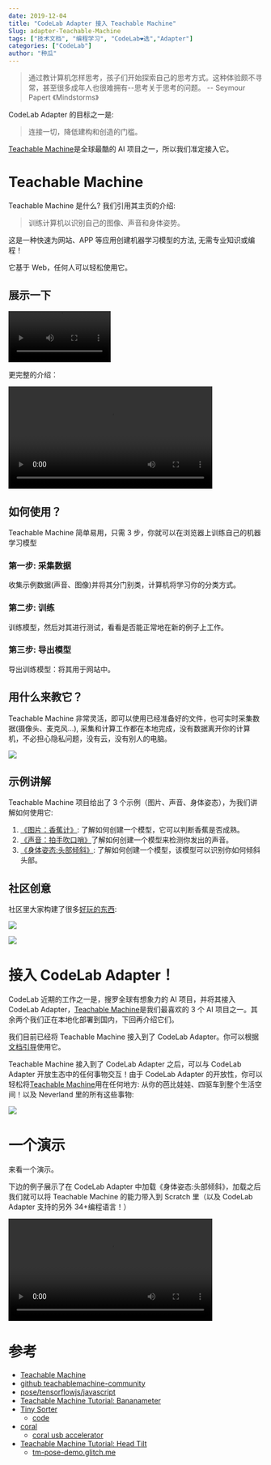 ```yaml
---
date: 2019-12-04
title: "CodeLab Adapter 接入 Teachable Machine"
Slug: adapter-Teachable-Machine
tags: ["技术文档", "编程学习", "CodeLab❤选","Adapter"]
categories: ["CodeLab"]
author: "种瓜"
---
```


> 通过教计算机怎样思考，孩子们开始探索自己的思考方式。这种体验颇不寻常，甚至很多成年人也很难拥有--思考关于思考的问题。 -- Seymour Papert 《Mindstorms》

CodeLab Adapter 的目标之一是:

> 连接一切，降低建构和创造的门槛。

[Teachable Machine](https://teachablemachine.withgoogle.com/)是全球最酷的 AI 项目之一，所以我们准定接入它。

<!--truncate-->

# Teachable Machine

Teachable Machine 是什么? 我们引用其主页的介绍:

> 训练计算机以识别自己的图像、声音和身体姿势。

这是一种快速为网站、APP 等应用创建机器学习模型的方法, 无需专业知识或编程！

它基于 Web，任何人可以轻松使用它。

## 展示一下

<video width="40%" src="https://www-old.codelab.club/video/google_tf_prediction.mp4" controls="controls"></video>

更完整的介绍：

<video width="80%" src="https://www-old.codelab.club/video/google_tm_demo.mp4" controls="controls"></video>

## 如何使用？

Teachable Machine 简单易用，只需 3 步，你就可以在浏览器上训练自己的机器学习模型

### 第一步: 采集数据

收集示例数据(声音、图像)并将其分门别类，计算机将学习你的分类方式。

### 第二步: 训练

训练模型，然后对其进行测试，看看是否能正常地在新的例子上工作。

### 第三步: 导出模型

导出训练模型：将其用于网站中。

## 用什么来教它？

Teachable Machine 非常灵活，即可以使用已经准备好的文件，也可实时采集数据(摄像头、麦克风...), 采集和计算工作都在本地完成，没有数据离开你的计算机，不必担心隐私问题，没有云，没有别人的电脑。

![](/img/google_tm_data.png)

## 示例讲解

Teachable Machine 项目给出了 3 个示例（图片、声音、身体姿态），为我们讲解如何使用它:

1. [《图片：香蕉计》](https://medium.com/@warronbebster/4bfffa765866): 了解如何创建一个模型，它可以判断香蕉是否成熟。
2. [《声音：拍手吹口哨》](https://medium.com/@warronbebster/4212fd7f3555)了解如何创建一个模型来检测你发出的声音。
3. [《身体姿态:头部倾斜》](https://medium.com/@warronbebster/f4f6116f491): 了解如何创建一个模型，该模型可以识别你如何倾斜头部。

## 社区创意

社区里大家构建了很多[好玩的东西](https://teachablemachine.withgoogle.com/):

![](/img/tm_demo001.png)

![](/img/tm_demo002.png)

# 接入 CodeLab Adapter！

CodeLab 近期的工作之一是，搜罗全球有想象力的 AI 项目，并将其接入 CodeLab Adapter，[Teachable Machine](https://teachablemachine.withgoogle.com/)是我们最喜欢的 3 个 AI 项目之一。其余两个我们正在本地化部署到国内，下回再介绍它们。

我们目前已经将 Teachable Machine 接入到了 CodeLab Adapter。你可以根据[文档引导](https://adapter.codelab.club/extension_guide/teachable_machine/)使用它。

Teachable Machine 接入到了 CodeLab Adapter 之后，可以与 CodeLab Adapter 开放生态中的任何事物交互！由于 CodeLab Adapter 的开放性，你可以轻松将[Teachable Machine](https://teachablemachine.withgoogle.com/)用在任何地方: 从你的芭比娃娃、四驱车到整个生活空间！以及 Neverland 里的所有这些事物:

![](https://adapter.codelab.club/img/adapter_party.jpeg)

<!--
在CodeLab Adapter的内测版本中，支持[Teachable Machine](https://teachablemachine.withgoogle.com/)导出的model，使其与CodeLab Adapter开放

我们计划将这项实验功能加入到下个版本里。
-->

<!--
之后与CodeLab Adapter一同使用它。(上传)

### 在线使用
也可以使用p5js 在线 editor，分辨率有问题。把模型上传，之后直接使用


### 本地使用
解压下载文件：my-pose-model.zip

```
wget https://gist.githubusercontent.com/wwj718/xxx/raw/xxx/tm-image.html
python3 -m http.server
```

打开: `http://127.0.0.1:8000/tm-image.html`


### 使用别人模版
https://github.com/wwj718/TeachableMachine4adapter

### 自己训练的模型
https://teachablemachine.withgoogle.com/models/Xubn6ODo/

剪刀 布 和 空
-->

# 一个演示

来看一个演示。

下边的例子展示了在 CodeLab Adapter 中加载《身体姿态:头部倾斜》，加载之后我们就可以将 Teachable Machine 的能力带入到 Scratch 里（以及 CodeLab Adapter 支持的另外 34+编程语言！）

<video width="80%" src="https://www-old.codelab.club/video/adapter_google_teachable_machine.mp4" controls="controls"></video>

# 参考

-   [Teachable Machine](https://teachablemachine.withgoogle.com/)
-   [github teachablemachine-community](https://github.com/googlecreativelab/teachablemachine-community)
-   [pose/tensorflowjs/javascript](https://github.com/googlecreativelab/teachablemachine-community/blob/master/snippets/markdown/pose/tensorflowjs/javascript.md)
-   [Teachable Machine Tutorial: Bananameter](https://medium.com/@warronbebster/teachable-machine-tutorial-bananameter-4bfffa765866)
-   [Tiny Sorter](https://experiments.withgoogle.com/tiny-sorter/view)
    -   [code](https://editor.p5js.org/gbose/sketches/2BN5HQYNK)
-   [coral](https://coral.ai/)
    -   [coral usb accelerator](https://coral.ai/products/accelerator)
-   [Teachable Machine Tutorial: Head Tilt](https://medium.com/@warronbebster/teachable-machine-tutorial-head-tilt-f4f6116f491)
    -   [tm-pose-demo.glitch.me](https://tm-pose-demo.glitch.me/)
